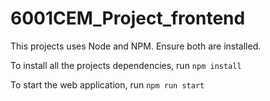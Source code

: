 # 6001CEM_Project_frontend

This projects uses Node and NPM. Ensure both are installed.

To install all the projects dependencies, run `npm install`

To start the web application, run `npm run start`

